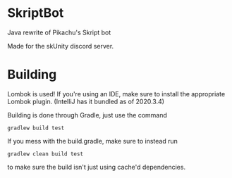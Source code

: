 # SkriptBot
Java rewrite of Pikachu's Skript bot

Made for the skUnity discord server.

# Building

Lombok is used! If you're using an IDE, make sure to install the appropriate Lombok plugin. 
(IntelliJ has it bundled as of 2020.3.4)

Building is done through Gradle, just use the command

``gradlew build test``

If you mess with the build.gradle, make sure to instead run

``gradlew clean build test``

to make sure the build isn't just using cache'd dependencies.
